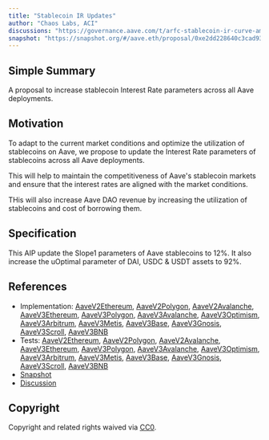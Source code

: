 ```yaml
---
title: "Stablecoin IR Updates"
author: "Chaos Labs, ACI"
discussions: "https://governance.aave.com/t/arfc-stablecoin-ir-curve-amendment-on-aave-v2-and-v3/16864"
snapshot: "https://snapshot.org/#/aave.eth/proposal/0xe2dd228640c3cad93f5418c40c4b5743b3c6c85aa0aae9eee53cbdbca2ed5c2d"
---
```


## Simple Summary

A proposal to increase stablecoin Interest Rate parameters across all Aave deployments.

## Motivation

To adapt to the current market conditions and optimize the utilization of stablecoins on Aave, we propose to update the Interest Rate parameters of stablecoins across all Aave deployments.

This will help to maintain the competitiveness of Aave's stablecoin markets and ensure that the interest rates are aligned with the market conditions.

THis will also increase Aave DAO revenue by increasing the utilization of stablecoins and cost of borrowing them.

## Specification

This AIP update the Slope1 parameters of Aave stablecoins to 12%.
It also increase the uOptimal parameter of DAI, USDC & USDT assets to 92%.

## References

- Implementation: [AaveV2Ethereum](https://github.com/bgd-labs/aave-proposals-v3/blob/main/src/20240322_Multi_StablecoinIRUpdates/AaveV2Ethereum_StablecoinIRUpdates_20240322.sol), [AaveV2Polygon](https://github.com/bgd-labs/aave-proposals-v3/blob/main/src/20240322_Multi_StablecoinIRUpdates/AaveV2Polygon_StablecoinIRUpdates_20240322.sol), [AaveV2Avalanche](https://github.com/bgd-labs/aave-proposals-v3/blob/main/src/20240322_Multi_StablecoinIRUpdates/AaveV2Avalanche_StablecoinIRUpdates_20240322.sol), [AaveV3Ethereum](https://github.com/bgd-labs/aave-proposals-v3/blob/main/src/20240322_Multi_StablecoinIRUpdates/AaveV3Ethereum_StablecoinIRUpdates_20240322.sol), [AaveV3Polygon](https://github.com/bgd-labs/aave-proposals-v3/blob/main/src/20240322_Multi_StablecoinIRUpdates/AaveV3Polygon_StablecoinIRUpdates_20240322.sol), [AaveV3Avalanche](https://github.com/bgd-labs/aave-proposals-v3/blob/main/src/20240322_Multi_StablecoinIRUpdates/AaveV3Avalanche_StablecoinIRUpdates_20240322.sol), [AaveV3Optimism](https://github.com/bgd-labs/aave-proposals-v3/blob/main/src/20240322_Multi_StablecoinIRUpdates/AaveV3Optimism_StablecoinIRUpdates_20240322.sol), [AaveV3Arbitrum](https://github.com/bgd-labs/aave-proposals-v3/blob/main/src/20240322_Multi_StablecoinIRUpdates/AaveV3Arbitrum_StablecoinIRUpdates_20240322.sol), [AaveV3Metis](https://github.com/bgd-labs/aave-proposals-v3/blob/main/src/20240322_Multi_StablecoinIRUpdates/AaveV3Metis_StablecoinIRUpdates_20240322.sol), [AaveV3Base](https://github.com/bgd-labs/aave-proposals-v3/blob/main/src/20240322_Multi_StablecoinIRUpdates/AaveV3Base_StablecoinIRUpdates_20240322.sol), [AaveV3Gnosis](https://github.com/bgd-labs/aave-proposals-v3/blob/main/src/20240322_Multi_StablecoinIRUpdates/AaveV3Gnosis_StablecoinIRUpdates_20240322.sol), [AaveV3Scroll](https://github.com/bgd-labs/aave-proposals-v3/blob/main/src/20240322_Multi_StablecoinIRUpdates/AaveV3Scroll_StablecoinIRUpdates_20240322.sol), [AaveV3BNB](https://github.com/bgd-labs/aave-proposals-v3/blob/main/src/20240322_Multi_StablecoinIRUpdates/AaveV3BNB_StablecoinIRUpdates_20240322.sol)
- Tests: [AaveV2Ethereum](https://github.com/bgd-labs/aave-proposals-v3/blob/main/src/20240322_Multi_StablecoinIRUpdates/AaveV2Ethereum_StablecoinIRUpdates_20240322.t.sol), [AaveV2Polygon](https://github.com/bgd-labs/aave-proposals-v3/blob/main/src/20240322_Multi_StablecoinIRUpdates/AaveV2Polygon_StablecoinIRUpdates_20240322.t.sol), [AaveV2Avalanche](https://github.com/bgd-labs/aave-proposals-v3/blob/main/src/20240322_Multi_StablecoinIRUpdates/AaveV2Avalanche_StablecoinIRUpdates_20240322.t.sol), [AaveV3Ethereum](https://github.com/bgd-labs/aave-proposals-v3/blob/main/src/20240322_Multi_StablecoinIRUpdates/AaveV3Ethereum_StablecoinIRUpdates_20240322.t.sol), [AaveV3Polygon](https://github.com/bgd-labs/aave-proposals-v3/blob/main/src/20240322_Multi_StablecoinIRUpdates/AaveV3Polygon_StablecoinIRUpdates_20240322.t.sol), [AaveV3Avalanche](https://github.com/bgd-labs/aave-proposals-v3/blob/main/src/20240322_Multi_StablecoinIRUpdates/AaveV3Avalanche_StablecoinIRUpdates_20240322.t.sol), [AaveV3Optimism](https://github.com/bgd-labs/aave-proposals-v3/blob/main/src/20240322_Multi_StablecoinIRUpdates/AaveV3Optimism_StablecoinIRUpdates_20240322.t.sol), [AaveV3Arbitrum](https://github.com/bgd-labs/aave-proposals-v3/blob/main/src/20240322_Multi_StablecoinIRUpdates/AaveV3Arbitrum_StablecoinIRUpdates_20240322.t.sol), [AaveV3Metis](https://github.com/bgd-labs/aave-proposals-v3/blob/main/src/20240322_Multi_StablecoinIRUpdates/AaveV3Metis_StablecoinIRUpdates_20240322.t.sol), [AaveV3Base](https://github.com/bgd-labs/aave-proposals-v3/blob/main/src/20240322_Multi_StablecoinIRUpdates/AaveV3Base_StablecoinIRUpdates_20240322.t.sol), [AaveV3Gnosis](https://github.com/bgd-labs/aave-proposals-v3/blob/main/src/20240322_Multi_StablecoinIRUpdates/AaveV3Gnosis_StablecoinIRUpdates_20240322.t.sol), [AaveV3Scroll](https://github.com/bgd-labs/aave-proposals-v3/blob/main/src/20240322_Multi_StablecoinIRUpdates/AaveV3Scroll_StablecoinIRUpdates_20240322.t.sol), [AaveV3BNB](https://github.com/bgd-labs/aave-proposals-v3/blob/main/src/20240322_Multi_StablecoinIRUpdates/AaveV3BNB_StablecoinIRUpdates_20240322.t.sol)
- [Snapshot](https://snapshot.org/#/aave.eth/proposal/0xe2dd228640c3cad93f5418c40c4b5743b3c6c85aa0aae9eee53cbdbca2ed5c2d)
- [Discussion](https://governance.aave.com/t/arfc-stablecoin-ir-curve-amendment-on-aave-v2-and-v3/16864)

## Copyright

Copyright and related rights waived via [CC0](https://creativecommons.org/publicdomain/zero/1.0/).
